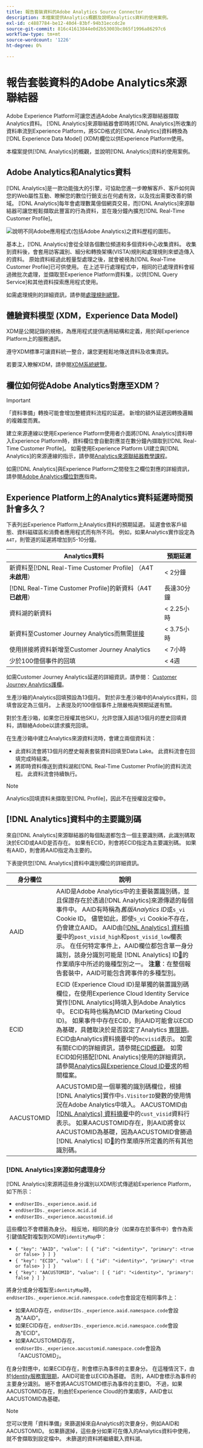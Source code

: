 ```yaml
---
title: 報告套裝資料的Adobe Analytics Source Connector
description: 本檔案提供Analytics概觀及說明Analytics資料的使用案例。
exl-id: c4887784-be12-40d4-83bf-94b31eccdc2e
source-git-commit: 816c41613844e0d2b53003bc865f1996a86297c6
workflow-type: tm+mt
source-wordcount: '1226'
ht-degree: 0%

---
```


# 報告套裝資料的Adobe Analytics來源聯結器

Adobe Experience Platform可讓您透過Adobe Analytics來源聯結器擷取Analytics資料。 [!DNL Analytics]來源聯結器會即時將[!DNL Analytics]所收集的資料串流到Experience Platform，將SCD格式的[!DNL Analytics]資料轉換為[!DNL Experience Data Model] (XDM)欄位以供Experience Platform使用。

本檔案提供[!DNL Analytics]的概觀，並說明[!DNL Analytics]資料的使用案例。

## Adobe Analytics和Analytics資料

[!DNL Analytics]是一款功能強大的引擎，可協助您進一步瞭解客戶、客戶如何與您的Web屬性互動、瞭解您的數位行銷支出在何處有效，以及找出需要改善的領域。 [!DNL Analytics]每年會處理數萬億個網頁交易，而[!DNL Analytics]來源聯結器可讓您輕鬆擷取此豐富的行為資料，並在幾分鐘內擴充[!DNL Real-Time Customer Profile]。

![說明不同Adobe應用程式(包括Adobe Analytics)之資料歷程的圖形。](./images/analytics-data-experience-platform.png)

基本上，[!DNL Analytics]會從全球各個數位頻道和多個資料中心收集資料。 收集到資料後，會套用訪客識別、細分和轉換架構(VISTA)規則和處理規則來塑造傳入的資料。 原始資料經過此輕量型處理之後，就會被視為[!DNL Real-Time Customer Profile]已可供使用。 在上述平行處理程式中，相同的已處理資料會經過微批次處理，並擷取至Experience Platform資料集，以供[!DNL Query Service]和其他資料探索應用程式使用。

如需處理規則的詳細資訊，請參閱[處理規則總覽](https://experienceleague.adobe.com/docs/analytics/admin/admin-tools/processing-rules/processing-rules.html)。

## 體驗資料模型 (XDM，Experience Data Model)

XDM是公開記錄的規格，為應用程式提供通用結構和定義，用於與Experience Platform上的服務通訊。

遵守XDM標準可讓資料統一整合，讓您更輕鬆地傳送資料及收集資訊。

若要深入瞭解XDM，請參閱[XDM系統總覽](../../../xdm/home.md)。

## 欄位如何從Adobe Analytics對應至XDM？

>[!IMPORTANT]
>
>「資料準備」轉換可能會增加整體資料流程的延遲。 新增的額外延遲因轉換邏輯的複雜度而異。

建立來源連線以使用Experience Platform使用者介面將[!DNL Analytics]資料帶入Experience Platform時，資料欄位會自動對應並在數分鐘內擷取到[!DNL Real-Time Customer Profile]。 如需使用Experience Platform UI建立與[!DNL Analytics]的來源連線的指示，請參閱[Analytics來源聯結器教學課程](../../tutorials/ui/create/adobe-applications/analytics.md)。

如需[!DNL Analytics]與Experience Platform之間發生之欄位對應的詳細資訊，請參閱[Adobe Analytics欄位對應](./mapping/analytics.md)指南。

## Experience Platform上的Analytics資料延遲時間預計會多久？

下表列出Experience Platform上Analytics資料的預期延遲。 延遲會依客戶組態、資料磁碟區和消費者應用程式而有所不同。 例如，如果Analytics實作設定為`A4T`，則管道的延遲將增加到5-10分鐘。

| Analytics資料 | 預期延遲 |
| -------------- | ---------------- |
| 新資料至[!DNL Real-Time Customer Profile] （A4T **未啟用**） | &lt; 2分鐘 |
| [!DNL Real-Time Customer Profile]的新資料（A4T **已啟用**） | 長達30分鐘 |
| 資料湖的新資料 | &lt; 2.25小時 |
| 新資料至Customer Journey Analytics而無需[拼接](https://experienceleague.adobe.com/docs/analytics-platform/using/stitching/overview.html?lang=en) | &lt; 3.75小時 |
| 使用拼接將資料新增至Customer Journey Analytics | &lt; 7小時 |
| 少於100億個事件的回填 | &lt; 4週 |

如需Customer Journey Analytics延遲的詳細資訊，請參閱： [Customer Journey Analytics護欄](https://experienceleague.adobe.com/docs/analytics-platform/using/cja-admin/guardrails.html?lang=en)。

生產沙箱的Analytics回填預設為13個月。 對於非生產沙箱中的Analytics資料，回填會設定為三個月。 上表提及的100億個事件上限嚴格與預期延遲有關。

對於生產沙箱，如果您已授權其他SKU，允許您匯入超過13個月的歷史回填資料，請聯絡Adobe以請求擴充回填。

在生產沙箱中建立Analytics來源資料流時，會建立兩個資料流：

* 此資料流會將13個月的歷史報表套裝資料回填至Data Lake。 此資料流會在回填完成時結束。
* 將即時資料傳送到資料湖和[!DNL Real-Time Customer Profile]的資料流流程。 此資料流會持續執行。

>[!NOTE]
>
>Analytics回填資料未擷取至[!DNL Profile]，因此不在授權設定檔中。

## [!DNL Analytics]資料中的主要識別碼

來自[!DNL Analytics]來源聯結器的每個點選都包含一個主要識別碼，此識別碼取決於ECID或AAID是否存在。 如果有ECID，則會將ECID指定為主要識別碼。 如果有AAID，則會將AAID指定為主要的。

下表提供您[!DNL Analytics]資料中識別欄位的詳細資訊。

| 身分欄位 | 說明 |
| --- | --- |
| AAID | AAID是Adobe Analytics中的主要裝置識別碼，並且保證存在於透過[!DNL Analytics]來源傳遞的每個事件中。 AAID有時稱為&#x200B;*舊版Analytics ID*&#x200B;或`s_vi` Cookie ID。 儘管如此，即使`s_vi` Cookie不存在，仍會建立AAID。 AAID由[[!DNL Analytics] 資料摘要](https://experienceleague.adobe.com/docs/analytics/export/analytics-data-feed/data-feed-contents/datafeeds-reference.html)中的`post_visid_high`和`post_visid_low`欄表示。 在任何特定事件上，AAID欄位都包含單一身分識別，該身分識別可能是 [!DNL Analytics] ID[&#128279;](https://experienceleague.adobe.com/docs/id-service/using/reference/analytics-reference/analytics-order-of-operations.html)的作業順序中所述的幾種型別之一。 **注意**：在整個報告套裝中，AAID可能包含跨事件的多種型別。 |
| ECID | ECID (Experience Cloud ID)是單獨的裝置識別碼欄位，在使用Experience Cloud Identity Service實作[!DNL Analytics]時填入到Adobe Analytics中。 ECID有時也稱為MCID (Marketing Cloud ID)。 如果事件中存在ECID，則AAID可能會以ECID為基礎，具體取決於是否設定了Analytics [寬限期](https://experienceleague.adobe.com/docs/id-service/using/reference/analytics-reference/grace-period.html)。 ECID由Analytics資料摘要中的`mcvisid`表示。 如需有關ECID的詳細資訊，請參閱[ECID概觀](../../../identity-service/features/ecid.md)。 如需ECID如何搭配[!DNL Analytics]使用的詳細資訊，請參閱[Analytics與Experience Cloud ID要求](https://experienceleague.adobe.com/docs/id-service/using/reference/analytics-reference/legacy-analytics.html)的相關檔案。 |
| AACUSTOMID | AACUSTOMID是一個單獨的識別碼欄位，根據[!DNL Analytics]實作中`s.VisitorID`變數的使用情況在Adobe Analytics中填入。 AACUSTOMID由[[!DNL Analytics] 資料摘要](https://experienceleague.adobe.com/docs/analytics/export/analytics-data-feed/data-feed-contents/datafeeds-reference.html)中的`cust_visid`資料行表示。 如果AACUSTOMID存在，則AAID將會以AACUSTOMID為基礎，因為AACUSTOMID會勝過 [!DNL Analytics] ID[&#128279;](https://experienceleague.adobe.com/docs/id-service/using/reference/analytics-reference/analytics-order-of-operations.html)的作業順序所定義的所有其他識別碼。 |

### [!DNL Analytics]來源如何處理身分

[!DNL Analytics]來源將這些身分識別以XDM形式傳遞給Experience Platform，如下所示：

* `endUserIDs._experience.aaid.id`
* `endUserIDs._experience.mcid.id`
* `endUserIDs._experience.aacustomid.id`

這些欄位不會標籤為身分。 相反地，相同的身分（如果存在於事件中）會作為索引鍵值配對複製到XDM的`identityMap`中：

* `{ "key": "AAID", "value": [ { "id": "<identity>", "primary": <true or false> } ] }`
* `{ "key": "ECID", "value": [ { "id": "<identity>", "primary": <true or false> } ] }`
* `{ "key": "AACUSTOMID", "value": [ { "id": "<identity>", "primary": false } ] }`

將身分或身分複製至`identityMap`時，`endUserIDs._experience.mcid.namespace.code`也會設定在相同事件上：

* 如果AAID存在，`endUserIDs._experience.aaid.namespace.code`會設為&quot;AAID&quot;。
* 如果ECID存在，`endUserIDs._experience.mcid.namespace.code`會設為&quot;ECID&quot;。
* 如果AACUSTOMID存在，`endUserIDs._experience.aacustomid.namespace.code`會設為「AACUSTOMID」。

在身分對應中，如果ECID存在，則會標示為事件的主要身分。 在這種情況下，由於[Identity服務寬限期](https://experienceleague.adobe.com/docs/id-service/using/reference/analytics-reference/grace-period.html)，AAID可能會以ECID為基礎。 否則，AAID會標示為事件的主要身分識別。 絕不會將AACUSTOMID標示為事件的主要ID。 不過，如果AACUSTOMID存在，則由於Experience Cloud的作業順序，AAID會以AACUSTOMID為基礎。

>[!NOTE]
>
>您可以使用「資料準備」來篩選掉來自Analytics的次要身分，例如AAID和AACUSTOMID。 如果篩選掉，這些身分如果可在傳入的Analytics資料中使用，就不會擷取到設定檔中。 未篩選的資料將繼續載入資料湖。
